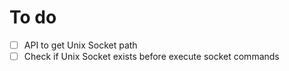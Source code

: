 # To do
- [ ] API to get Unix Socket path
- [ ] Check if Unix Socket exists before execute socket commands
